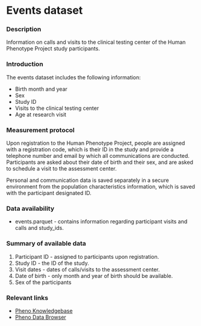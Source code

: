 # Events dataset  

### Description 

Information on calls and visits to the clinical testing center of the Human Phenotype Project study participants.

### Introduction

The events dataset includes the following information:

* Birth month and year
* Sex
* Study ID
* Visits to the clinical testing center
* Age at research visit

### Measurement protocol 
<!-- long measurment protocol for the data browser -->
Upon registration to the Human Phenotype Project, people are assigned with a registration code, which is their ID in the study and provide a telephone number and email by which all communications are conducted. Participants are asked about their date of birth and their sex, and are asked to schedule a visit to the assessment center.

Personal and communication data is saved separately in a secure environment from the population characteristics information, which is saved with the participant designated ID.


### Data availability
<!-- for the example notebooks -->
* events.parquet - contains information regarding participant visits and calls and study_ids.

### Summary of available data 
<!-- for the data browser -->
1. Participant ID - assigned to participants upon registration.
2. Study ID - the ID of the study.
3. Visit dates - dates of calls/visits to the assessment center.
4. Date of birth - only month and year of birth should be available.
5. Sex of the participants

### Relevant links

* [Pheno Knowledgebase](https://knowledgebase.pheno.ai/datasets/001-events.html)
* [Pheno Data Browser](https://pheno-demo-app.vercel.app/folder/1)
